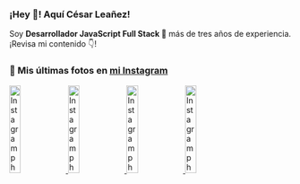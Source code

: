 <h3>¡Hey 👋! Aquí César Leañez!</h3>

<p>Soy <strong>Desarrollador JavaScript Full Stack 🚀</strong> más de tres años de experiencia.<br />¡Revisa mi contenido 👇!</p>

### 📸 Mis últimas fotos en [mi Instagram](https://instagram.com/cele)


<a href='https://instagram.com/p/C1UpuSGLQiG' target='_blank'>
  <img width='20%' src='https://scontent-lhr8-2.cdninstagram.com/v/t51.29350-15/412513918_1325803934584302_4400498733289087214_n.jpg?stp=dst-jpg_e15&_nc_ht=scontent-lhr8-2.cdninstagram.com&_nc_cat=106&_nc_ohc=P2IBcChcaxoQ7kNvgGqqhuk&_nc_gid=94af743e14374aec8aae5948b28f68e9&edm=APU89FABAAAA&ccb=7-5&oh=00_AYC5oCPaHrKsOuiq_6J_zJbEaABZSrTvDCWELfnWKJX8pw&oe=66ED659D&_nc_sid=bc0c2c' alt='Instagram photo' />
</a>
<a href='https://instagram.com/p/CzMY3lzxgmx' target='_blank'>
  <img width='20%' src='https://scontent-lhr6-1.cdninstagram.com/v/t51.29350-15/398916226_819142863293745_2426123683154743297_n.webp?stp=dst-jpg_e35&_nc_ht=scontent-lhr6-1.cdninstagram.com&_nc_cat=109&_nc_ohc=TnvS1sK3ZNgQ7kNvgEvkP2F&_nc_gid=94af743e14374aec8aae5948b28f68e9&edm=APU89FABAAAA&ccb=7-5&oh=00_AYByySPPFB0-02Mv_MkUe8AKRzHtd5ZiIdoOTnPGuqPDrQ&oe=66ED648C&_nc_sid=bc0c2c' alt='Instagram photo' />
</a>
<a href='https://instagram.com/p/CygbQv4uqxM' target='_blank'>
  <img width='20%' src='https://scontent-lhr6-1.cdninstagram.com/v/t51.29350-15/391525959_236593062741789_5868561716480810596_n.webp?stp=dst-jpg_e35&_nc_ht=scontent-lhr6-1.cdninstagram.com&_nc_cat=109&_nc_ohc=reigdIHdW4EQ7kNvgFqk-V1&edm=APU89FABAAAA&ccb=7-5&oh=00_AYBoSrWP9LgZeHBSPXjZESbppsmvGWx7yIfrNajlmiLlhw&oe=66ED6AC8&_nc_sid=bc0c2c' alt='Instagram photo' />
</a>
<a href='https://instagram.com/p/CxTmOF6vN8M' target='_blank'>
  <img width='20%' src='https://scontent-lhr6-1.cdninstagram.com/v/t51.29350-15/378565944_323878180141713_8920720304536029091_n.jpg?stp=dst-jpg_e15&_nc_ht=scontent-lhr6-1.cdninstagram.com&_nc_cat=109&_nc_ohc=eEy1Zd0lPQYQ7kNvgF-I0j_&_nc_gid=94af743e14374aec8aae5948b28f68e9&edm=APU89FABAAAA&ccb=7-5&oh=00_AYCl4418-rwHpKeWVO-zfGvjNEiJBPZc3JLNl_IFg5AuLQ&oe=66ED6492&_nc_sid=bc0c2c' alt='Instagram photo' />
</a>
